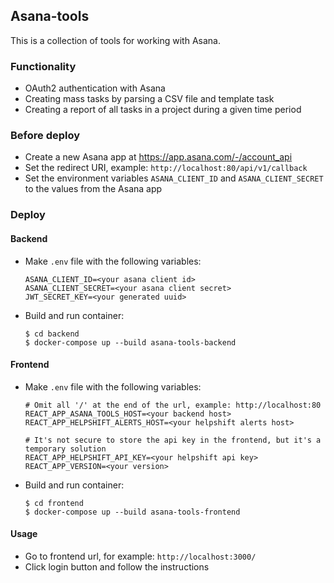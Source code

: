 ## Asana-tools

This is a collection of tools for working with Asana.

### Functionality

- OAuth2 authentication with Asana
- Creating mass tasks by parsing a CSV file and template task
- Creating a report of all tasks in a project during a given time period

### Before deploy

- Create a new Asana app at https://app.asana.com/-/account_api
- Set the redirect URI, example: `http://localhost:80/api/v1/callback`
- Set the environment variables `ASANA_CLIENT_ID` and `ASANA_CLIENT_SECRET` to the values from the Asana app

### Deploy

#### Backend

- Make `.env` file with the following variables:

  ```dotenv
  ASANA_CLIENT_ID=<your asana client id>
  ASANA_CLIENT_SECRET=<your asana client secret>
  JWT_SECRET_KEY=<your generated uuid>
  ```

- Build and run container:

    ```shell
    $ cd backend
    $ docker-compose up --build asana-tools-backend
    ```

#### Frontend

- Make `.env` file with the following variables:

  ```dotenv
  # Omit all '/' at the end of the url, example: http://localhost:80 
  REACT_APP_ASANA_TOOLS_HOST=<your backend host>
  REACT_APP_HELPSHIFT_ALERTS_HOST=<your helpshift alerts host>
  
  # It's not secure to store the api key in the frontend, but it's a temporary solution
  REACT_APP_HELPSHIFT_API_KEY=<your helpshift api key>
  REACT_APP_VERSION=<your version> 
  ```

- Build and run container:

  ```shell
  $ cd frontend
  $ docker-compose up --build asana-tools-frontend
  ```

#### Usage

- Go to frontend url, for example: `http://localhost:3000/`
- Click login button and follow the instructions 


